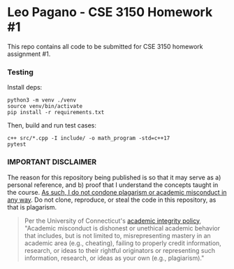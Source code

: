# Leo Pagano - CSE 3150 Homework #1
This repo contains all code to be submitted for CSE 3150 homework assignment #1.

### Testing
Install deps:
```
python3 -m venv ./venv
source venv/bin/activate
pip install -r requirements.txt
```

Then, build and run test cases:
```
c++ src/*.cpp -I include/ -o math_program -std=c++17
pytest
```

### IMPORTANT DISCLAIMER
The reason for this repository being published is so that it may serve as a) personal reference, and b) proof that I understand the concepts taught in the course. <u>As such, I do not condone plagarism or academic misconduct in any way</u>. Do not clone, reproduce, or steal the code in this repository, as that is plagarism.

> Per the University of Connecticut's [academic integrity policy](https://community.uconn.edu/the-student-code/the-student-code-appendix-a/), "Academic misconduct is dishonest or unethical academic behavior that includes, but is not limited to, misrepresenting mastery in an academic area (e.g., cheating), failing to properly credit information, research, or ideas to their rightful originators or representing such information, research, or ideas as your own (e.g., plagiarism)."
